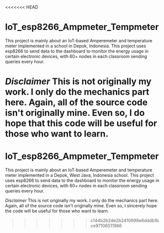 <<<<<<< HEAD
# IoT_esp8266_Ampmeter_Tempmeter
This project is mainly about an IoT-based Amperemeter and temperature meter implemented in a school in Depok, Indonesia. This project uses esp8266 to send data to the dashboard to monitor the energy usage in certain electronic devices, with 60+ nodes in each classroom sending queries every hour.

*Disclaimer* This is not originally my work. I only do the mechanics part here. Again, all of the source code isn't originally mine. Even so, I do hope that this code will be useful for those who want to learn.
=======
# IoT_esp8266_Ampmeter_Tempmeter
This project is mainly about an IoT-based Amperemeter and temperature meter implemented in a Depok, West Java, Indonesia school. This project uses esp8266 to send data to the dashboard to monitor the energy usage in certain electronic devices, with 60+ nodes in each classroom sending queries every hour.

*Disclaimer* This is not originally my work. I only do the mechanics part here. Again, all of the source code isn't originally mine. Even so, I sincerely hope the code will be useful for those who want to learn.
>>>>>>> c144b2b2de2b2410698e6dddb1bce97106511966

